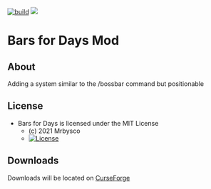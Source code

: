 [![build](https://github.com/Mrbysco/BarsForDays/actions/workflows/build.yml/badge.svg)](https://github.com/Mrbysco/BarsForDays/actions/workflows/build.yml) [![](http://cf.way2muchnoise.eu/versions/499396_latest.svg)](https://www.curseforge.com/minecraft/mc-mods/bars-for-days)

# Bars for Days Mod #

## About ##
Adding a system similar to the /bossbar command but positionable

## License ##
* Bars for Days is licensed under the MIT License
  - (c) 2021 Mrbysco
  - [![License](https://img.shields.io/badge/License-MIT-red.svg?style=flat)](http://opensource.org/licenses/MIT)

## Downloads ##
Downloads will be located on [CurseForge](https://www.curseforge.com/minecraft/mc-mods/bars-for-days)
